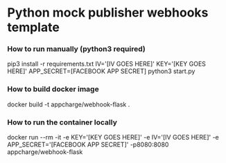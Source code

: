 # Python mock publisher webhooks template

### How to run manually (python3 required)
pip3 install -r requirements.txt
IV='[IV GOES HERE]' KEY='[KEY GOES HERE]' APP_SECRET=[FACEBOOK APP SECRET] python3 start.py

### How to build docker image
docker build -t appcharge/webhook-flask .

### How to run the container locally
docker run --rm -it -e KEY='[KEY GOES HERE]' -e IV='[IV GOES HERE]' -e APP_SECRET='[FACEBOOK APP SECRET]' -p8080:8080 appcharge/webhook-flask